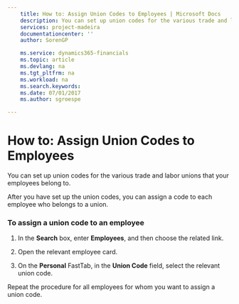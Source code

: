 ```yaml
---
    title: How to: Assign Union Codes to Employees | Microsoft Docs
    description: You can set up union codes for the various trade and labor unions that your employees belong to.
    services: project-madeira
    documentationcenter: ''
    author: SorenGP

    ms.service: dynamics365-financials
    ms.topic: article
    ms.devlang: na
    ms.tgt_pltfrm: na
    ms.workload: na
    ms.search.keywords:
    ms.date: 07/01/2017
    ms.author: sgroespe

---
```

# How to: Assign Union Codes to Employees
You can set up union codes for the various trade and labor unions that your employees belong to.  
  
 After you have set up the union codes, you can assign a code to each employee who belongs to a union.  
  
### To assign a union code to an employee  
  
1.  In the **Search** box, enter **Employees**, and then choose the related link.  
  
2.  Open the relevant employee card.  
  
3.  On the **Personal** FastTab, in the **Union Code** field, select the relevant union code.  
  
 Repeat the procedure for all employees for whom you want to assign a union code.